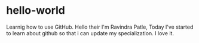 # hello-world
Learnig how to use GitHub.
Hello their I'm Ravindra Patle,
Today I've started to learn about github so that i can update my specialization.
I love it.
